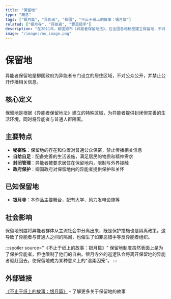 ```yaml
---
title: "保留地"
type: "概念"
tags: ["银月篇", "异能者", "柳国", "不止于纸上的故事：银月篇"]
related: ["银月寺", "异能者", "罪恶猎手"]
description: "在2011年，柳国颁布《异能者保留地法》，在全国各地秘密建立保留地，不对公众公开，也禁止公众公开传播保留地信息。"
image: "/images/no_image.png"
---
```

# 保留地

异能者保留地是柳国政府为异能者专门设立的居住区域，不对公众公开，并禁止公开传播相关信息。

## 核心定义

保留地是根据《异能者保留地法》建立的特殊区域，为异能者提供封闭但完善的生活环境，同时将异能者与普通人群隔离。

## 主要特点

- **秘密性**：保留地的存在和位置对普通公众保密，禁止传播相关信息
- **自给自足**：配备完善的生活设施，满足居民的物质和精神需求
- **封闭管理**：异能者被要求居住在保留地内，限制与外界接触
- **政府保护**：柳国政府对保留地内的异能者提供保护和关怀

## 已知保留地

- **银月寺**：本作品主要舞台，配有大学、风力发电设施等

## 社会影响

保留地制度将异能者群体从主流社会中分离出来，既是保护措施也是隔离政策。这导致了异能者与普通人之间的隔阂，也催生了如罪恶猎手等反异能者组织。

:::spoiler source="《不止于纸上的故事：银月篇》"
保留地制度虽然表面上是为了保护异能者，但也限制了他们的自由。银月寺外的巡逻队会将离开保留地的异能者驱赶回去，使保留地成为某种意义上的"温柔囚笼"。
:::

## 外部链接

[《不止于纸上的故事：银月篇》](https://tobenot.itch.io/beyond-books) - 了解更多关于保留地的故事 